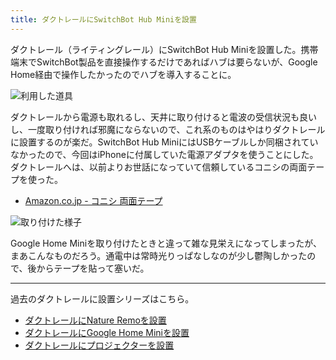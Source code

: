 ```yaml
---
title: ダクトレールにSwitchBot Hub Miniを設置
---
```


ダクトレール（ライティングレール）にSwitchBot Hub Miniを設置した。携帯端末でSwitchBot製品を直接操作するだけであればハブは要らないが、Google Home経由で操作したかったのでハブを導入することに。

![](https://i.imgur.com/7OlSm01h.jpg "利用した道具")

ダクトレールから電源も取れるし、天井に取り付けると電波の受信状況も良いし、一度取り付ければ邪魔にならないので、これ系のものはやはりダクトレールに設置するのが楽だ。SwitchBot Hub MiniにはUSBケーブルしか同梱されていなかったので、今回はiPhoneに付属していた電源アダプタを使うことにした。ダクトレールへは、以前よりお世話になっていて信頼しているコニシの両面テープを使った。

- [Amazon.co.jp - コニシ 両面テープ](https://www.amazon.co.jp/dp/B00KID1QKC)

![](https://i.imgur.com/jAJwQfLh.jpg "取り付けた様子")

Google Home Miniを取り付けたときと違って雑な見栄えになってしまったが、まあこんなものだろう。通電中は常時光りっぱなしなのが少し鬱陶しかったので、後からテープを貼って塞いだ。

---

過去のダクトレールに設置シリーズはこちら。

- [ダクトレールにNature Remoを設置](/articles/2021-01-18-nature-remo-on-rails)
- [ダクトレールにGoogle Home Miniを設置](/articles/2020-12-19-google-home-mini-on-rails)
- [ダクトレールにプロジェクターを設置](/articles/2016-12-12-h)
